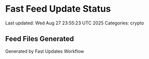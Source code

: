 # Fast Feed Update Status
Last updated: Wed Aug 27 23:55:23 UTC 2025
Categories: crypto

## Feed Files Generated

Generated by Fast Updates Workflow
